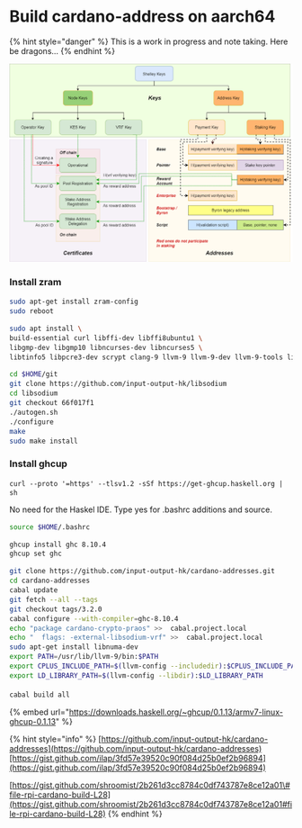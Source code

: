 # Build cardano-address on aarch64

{% hint style="danger" %}
This is a work in progress and note taking. Here be dragons...
{% endhint %}

![](.gitbook/assets/image%20%283%29.png)

### Install zram

```bash
sudo apt-get install zram-config
sudo reboot
```

```bash
sudo apt install \
build-essential curl libffi-dev libffi8ubuntu1 \
libgmp-dev libgmp10 libncurses-dev libncurses5 \
libtinfo5 libpcre3-dev scrypt clang-9 llvm-9 llvm-9-dev llvm-9-tools libnuma-dev
```

```bash
cd $HOME/git
git clone https://github.com/input-output-hk/libsodium
cd libsodium
git checkout 66f017f1
./autogen.sh
./configure
make
sudo make install
```

### Install ghcup

```text
curl --proto '=https' --tlsv1.2 -sSf https://get-ghcup.haskell.org | sh
```

No need for the Haskel IDE. Type yes for .bashrc additions and source.

```bash
source $HOME/.bashrc
```

```bash
ghcup install ghc 8.10.4
ghcup set ghc
```

```bash
git clone https://github.com/input-output-hk/cardano-addresses.git
cd cardano-addresses
cabal update
git fetch --all --tags
git checkout tags/3.2.0
cabal configure --with-compiler=ghc-8.10.4
echo "package cardano-crypto-praos" >>  cabal.project.local
echo "  flags: -external-libsodium-vrf" >>  cabal.project.local
sudo apt-get install libnuma-dev
export PATH=/usr/lib/llvm-9/bin:$PATH
export CPLUS_INCLUDE_PATH=$(llvm-config --includedir):$CPLUS_INCLUDE_PATH
export LD_LIBRARY_PATH=$(llvm-config --libdir):$LD_LIBRARY_PATH

cabal build all
```

{% embed url="https://downloads.haskell.org/~ghcup/0.1.13/armv7-linux-ghcup-0.1.13" %}

{% hint style="info" %}
[https://github.com/input-output-hk/cardano-addresses](https://github.com/input-output-hk/cardano-addresses)[https://gist.github.com/ilap/3fd57e39520c90f084d25b0ef2b96894](https://gist.github.com/ilap/3fd57e39520c90f084d25b0ef2b96894)

[https://gist.github.com/shroomist/2b261d3cc8784c0df743787e8ce12a01\#file-rpi-cardano-build-L28](https://gist.github.com/shroomist/2b261d3cc8784c0df743787e8ce12a01#file-rpi-cardano-build-L28)
{% endhint %}

